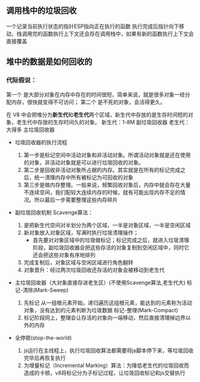 ## 调用栈中的垃圾回收
一个记录当前执行状态的指针ESP指向正在执行的函数
执行完成后指针向下移动，栈调用完的函数执行上下文还会存在调用栈中，如果有新的函数执行上下文会直接覆盖

## 堆中的数据是如何回收的
### 代际假说：
第一个 是大部分对象在内存中存在的时间很短，简单来说，就是很多对象一经分配内存，很快就变得不可访问；
第二个 是不死的对象，会活得更久。

在 V8 中会把堆分为**新生代**和**老生代**两个区域，新生代中存放的是生存时间短的对象，老生代中存放的生存时间久的对象。
新生代：1-8M    副垃圾回收器
老生代：大得多  主垃圾回收器

- 垃圾回收器的执行流程
    1. 第一步是标记空间中活动对象和非活动对象。所谓活动对象就是还在使用的对象，非活动对象就是可以进行垃圾回收的对象。
    2. 第二步是回收非活动对象所占据的内存。其实就是在所有的标记完成之后，统一清理内存中所有被标记为可回收的对象
    3. 第三步是做内存整理。一般来说，频繁回收对象后，内存中就会存在大量不连续空间，我们配较大连续内存的时候，就有可能出现内存不足的情况。所以最后一步需要整理这些内存碎片

- 副垃圾回收机制
    Scavenge算法：
    1. 是把新生代空间对半划分为两个区域，一半是对象区域，一半是空闲区域
    2. 新对象放入对象区域，写满时执行垃圾清理操作；
        - 首先要对对象区域中的垃圾做标记；标记完成之后，就进入垃圾清理阶段，副垃圾回收器会把这些存活的对象复制到空闲区域中，同时它还会把这些对象有序地排列
    3. 完成复制后，对象区域与空闲区域进行角色翻转
    4. 对象晋升：经过两次垃圾回收还存活的对象会被移动到老生代
- 主垃圾回收器（大对象直接存进老生区）(不使用Scavenge算法,老生代大)
    标记-清除(Mark-Sweep)
    1. 先标记 从一组根元素开始，递归遍历这组根元素，能达到的元素称为活动对象，没有达到的元素判断为垃圾数据
    标记-整理(Mark-Compact)
    2. 标记阶段同上，整理会让存活的对象向一端移动，然后直接清理掉边界以外的内存
- 全停顿(stop-the-world)
    1. js运行在主线程上，执行垃圾回收算法都需要将js脚本停下来，等垃圾回收完毕后再恢复执行
    2. 为增量标记（Incremental Marking）算法：为降低老生代的垃圾回收而造成的卡顿，v8将标记分为子标记过程，让垃圾回收标记和js交替执行
